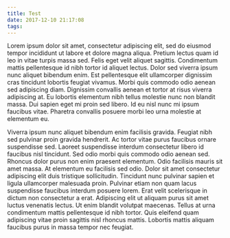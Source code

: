 ```yaml
---
title: Test
date: 2017-12-10 21:17:08
tags:
---
```


Lorem ipsum dolor sit amet, consectetur adipiscing elit, sed do eiusmod tempor incididunt ut labore et dolore magna aliqua. Pretium lectus quam id leo in vitae turpis massa sed. Felis eget velit aliquet sagittis. Condimentum mattis pellentesque id nibh tortor id aliquet lectus. Dolor sed viverra ipsum nunc aliquet bibendum enim. Est pellentesque elit ullamcorper dignissim cras tincidunt lobortis feugiat vivamus. Morbi quis commodo odio aenean sed adipiscing diam. Dignissim convallis aenean et tortor at risus viverra adipiscing at. Eu lobortis elementum nibh tellus molestie nunc non blandit massa. Dui sapien eget mi proin sed libero. Id eu nisl nunc mi ipsum faucibus vitae. Pharetra convallis posuere morbi leo urna molestie at elementum eu.

<!-- more -->

Viverra ipsum nunc aliquet bibendum enim facilisis gravida. Feugiat nibh sed pulvinar proin gravida hendrerit. Ac tortor vitae purus faucibus ornare suspendisse sed. Laoreet suspendisse interdum consectetur libero id faucibus nisl tincidunt. Sed odio morbi quis commodo odio aenean sed. Rhoncus dolor purus non enim praesent elementum. Odio facilisis mauris sit amet massa. At elementum eu facilisis sed odio. Dolor sit amet consectetur adipiscing elit duis tristique sollicitudin. Tincidunt nunc pulvinar sapien et ligula ullamcorper malesuada proin. Pulvinar etiam non quam lacus suspendisse faucibus interdum posuere lorem. Erat velit scelerisque in dictum non consectetur a erat. Adipiscing elit ut aliquam purus sit amet luctus venenatis lectus. Ut enim blandit volutpat maecenas. Tellus at urna condimentum mattis pellentesque id nibh tortor. Quis eleifend quam adipiscing vitae proin sagittis nisl rhoncus mattis. Lobortis mattis aliquam faucibus purus in massa tempor nec feugiat.